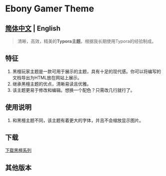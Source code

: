 # Ebony Gamer Theme

## [简体中文](/typora_theme_ebony/zh/ebonygamer) | English

> 清晰，高效，精美的**Typora主题**，根据我长期使用Typora的经验制成。
>

## 特征

1. 黑檀玩家主题是一款可用于展示的主题，具有十足的现代感。你可以将编写的文档导出为HTML放在网站上展示。
1. 继承黑檀主题的优点，清晰易读且优雅。
1. 该主题更易于修改和编辑。想换一个配色？只需改几行就行了。

## 使用说明

1. 和黑檀主题不同，该主题有着更大的字体，并且不会缩放显示图片。

## 下载

[下载黑檀系列](https://github.com/obscurefreeman/typora_theme_ebony/releases/download/V1.0.0/ebony_theme_pack.zip)

## 其他版本